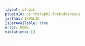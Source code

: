 ```yaml
---
layout: plugin
pluginId: de.thetaphi.forbiddenapis
jarSha1: INVALID
isJarAvailable: true
error: NONE
violations: []

---
```

